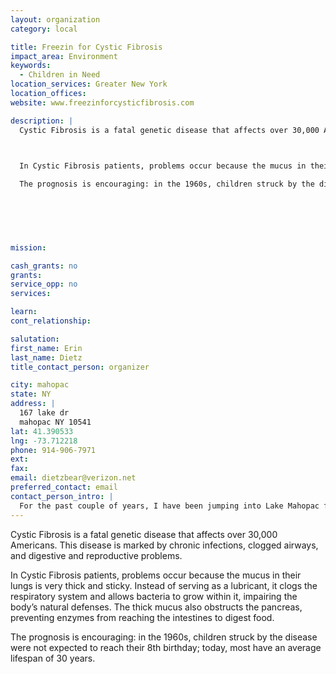 ```yaml
---
layout: organization
category: local

title: Freezin for Cystic Fibrosis
impact_area: Environment
keywords: 
  - Children in Need
location_services: Greater New York
location_offices: 
website: www.freezinforcysticfibrosis.com

description: |
  Cystic Fibrosis is a fatal genetic disease that affects over 30,000 Americans.  This disease is marked by chronic infections, clogged airways, and digestive and reproductive problems.

  

  In Cystic Fibrosis patients, problems occur because the mucus in their lungs is very thick and sticky.  Instead of serving as a lubricant, it clogs the respiratory system and allows bacteria to grow within it, impairing the body’s natural defenses.  The thick mucus also obstructs the pancreas, preventing enzymes from reaching the intestines to digest food.

  The prognosis is encouraging: in the 1960s, children struck by the disease were not expected to reach their 8th birthday; today, most have an average lifespan of 30 years.

  

  

  
mission: 

cash_grants: no
grants: 
service_opp: no
services: 

learn: 
cont_relationship: 

salutation: 
first_name: Erin
last_name: Dietz
title_contact_person: organizer

city: mahopac
state: NY
address: |
  167 lake dr  
  mahopac NY 10541
lat: 41.390533
lng: -73.712218
phone: 914-906-7971
ext: 
fax: 
email: dietzbear@verizon.net
preferred_contact: email
contact_person_intro: |
  For the past couple of years, I have been jumping into Lake Mahopac for a little wonderful little girl! Well, like last year Jenna’s travel soccer team, the Golden Hawks will be jumping in the lake to sponsor their teammate, Jacqueline. Jacqueline  is the most vibrant and energetic child I have ever met. What I am asking for is all of you to sponsor our team, Mahopac Golden Hawks to take that jump into the lake.
---
```

Cystic Fibrosis is a fatal genetic disease that affects over 30,000 Americans.  This disease is marked by chronic infections, clogged airways, and digestive and reproductive problems.



In Cystic Fibrosis patients, problems occur because the mucus in their lungs is very thick and sticky.  Instead of serving as a lubricant, it clogs the respiratory system and allows bacteria to grow within it, impairing the body’s natural defenses.  The thick mucus also obstructs the pancreas, preventing enzymes from reaching the intestines to digest food.

The prognosis is encouraging: in the 1960s, children struck by the disease were not expected to reach their 8th birthday; today, most have an average lifespan of 30 years.





